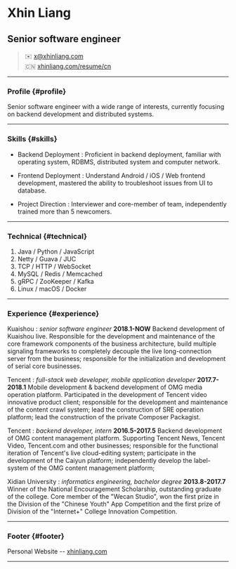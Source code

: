 # Xhin Liang
## Senior software engineer

> ✉️ <x@xhinliang.com>  
> 🇨🇳 [xhinliang.com/resume/cn](/resume/cn)

------

### Profile {#profile}

Senior software engineer with a wide range of interests, currently focusing on backend development and distributed systems.

------

### Skills {#skills}

* Backend Deployment
  : Proficient in backend deployment, familiar with operating system, RDBMS, distributed system and computer network.

* Frontend Deployment
  : Understand Android / iOS / Web frontend development, mastered the ability to troubleshoot issues from UI to database.

* Project Direction
  : Interviewer and core-member of team, independently trained more than 5 newcomers.

-------

### Technical {#technical}

1. Java / Python / JavaScript
2. Netty / Guava / JUC
3. TCP / HTTP / WebSocket
4. MySQL / Redis / Memcached
5. gRPC / ZooKeeper / Kafka
6. Linux / macOS / Docker

------

### Experience {#experience}

Kuaishou
: *senior software engineer*
  __2018.1-NOW__
  Backend development of Kuaishou live. Responsible for the development and maintenance of the core framework components of the business architecture, build multiple signaling frameworks to completely decouple the live long-connection server from the business; responsible for the initialization and development of serial core businesses.

Tencent
: *full-stack web developer, mobile application developer*
  __2017.7-2018.1__
  Mobile development & backend development of OMG media operation platform. Participated in the development of Tencent video innovative product client; responsible for the development and maintenance of the content crawl system; lead the construction of SRE operation platform; lead the construction of the private Composer Packagist.

Tencent
: *backend developer, intern*
  __2016.5-2017.5__
  Backend development of OMG content management platform. Supporting Tencent News, Tencent Video, Tencent.com and other businesses; responsible for the functional iteration of Tencent's live cloud-editing system; participate in the development of the Caiyun platform; independently develop the label-system of the OMG content management platform; 

Xidian University
: *informatics engineering, bachelor degree*
  __2013.8-2017.7__
  Winner of the National Encouragement Scholarship, outstanding graduate of the college. Core member of the "Wecan Studio", won the first prize in the Division of the "Chinese Youth" App Competition and the first prize of Division of the "Internet+" College Innovation Competition.

------

### Footer {#footer}

Personal Website -- [xhinliang.com](https://xhinliang.com)

------
